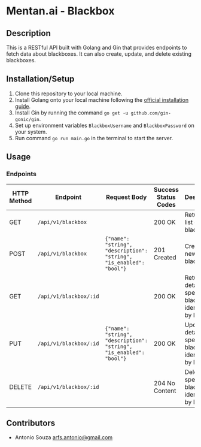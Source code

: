 # Mentan.ai - Blackbox

## Description

This is a RESTful API built with Golang and Gin that provides endpoints to fetch data about blackboxes. It can also create, update, and delete existing blackboxes.

## Installation/Setup

1. Clone this repository to your local machine.
2. Install Golang onto your local machine following the [official installation guide](https://golang.org/doc/install).
3. Install Gin by running the command `go get -u github.com/gin-gonic/gin`.
4. Set up environment variables `BlackboxUsername` and `BlackboxPassword` on your system.
5. Run command `go run main.go` in the terminal to start the server.

## Usage

### Endpoints

| HTTP Method | Endpoint               | Request Body                                                        | Success Status Codes | Description                                              |
| ----------- | ---------------------- | ------------------------------------------------------------------- | -------------------- | -------------------------------------------------------- |
| GET         | `/api/v1/blackbox`     |                                                                     | 200 OK               | Returns a list of all blackboxes.                        |
| POST        | `/api/v1/blackbox`     | `{"name": "string", "description": "string", "is_enabled": "bool"}` | 201 Created          | Creates a new blackbox.                                  |
| GET         | `/api/v1/blackbox/:id` |                                                                     | 200 OK               | Returns details of a specific blackbox identified by ID. |
| PUT         | `/api/v1/blackbox/:id` | `{"name": "string", "description": "string", "is_enabled": "bool"}` | 200 OK               | Updates details of a specific blackbox identified by ID. |
| DELETE      | `/api/v1/blackbox/:id` |                                                                     | 204 No Content       | Deletes a specific blackbox identified by ID             |

## Contributors

- Antonio Souza <arfs.antonio@gmail.com>
